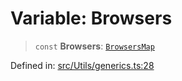 # Variable: Browsers

> `const` **Browsers**: [`BrowsersMap`](../type-aliases/BrowsersMap.md)

Defined in: [src/Utils/generics.ts:28](https://github.com/Fokusdotid/bail/blob/3bcafd64e13ba51a595ace0ee7bd2c9c52ab1814/src/Utils/generics.ts#L28)

